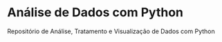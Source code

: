 # Análise de Dados com Python 
Repositório de Análise, Tratamento e Visualização de Dados com Python 
